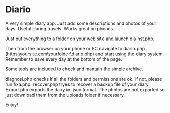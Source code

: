 # Diario
A very simple diary app. Just add some descriptions and photos of your days. Useful during travels. Works great on phones.

Just put everything to a folder on your web site and launch diainst.php.

Then from the browser on your phone or PC navigate to diario.php (https:\\yoursite.com\yourfolder\diario.php) and start using the diary system.
Remember to save every day at the bottom of the page.

Some tools are included to check and mantain the simple archive.

diagnosi.php checks if all the folders and permissions are ok. If not, please run fixa.php.
recover.php tryes to recover a backup file of your diary.
Export.php exports the dairy in .json format.
The photos are not exported so just download them from the uploads folder if necessary.

Enjoy!
